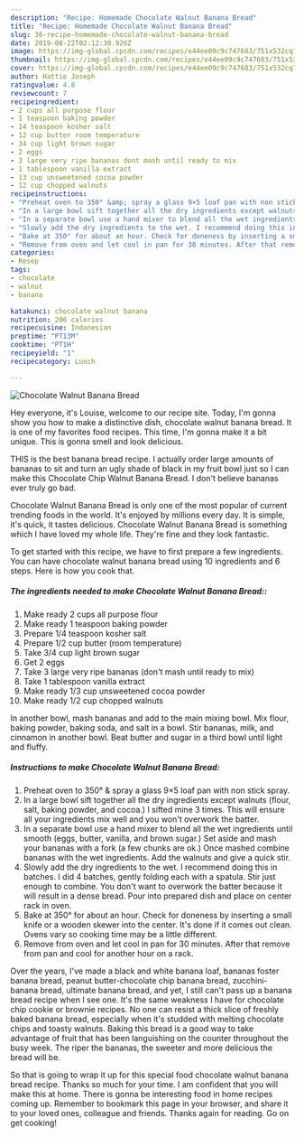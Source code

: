 ```yaml
---
description: "Recipe: Homemade Chocolate Walnut Banana Bread"
title: "Recipe: Homemade Chocolate Walnut Banana Bread"
slug: 36-recipe-homemade-chocolate-walnut-banana-bread
date: 2019-08-22T02:12:30.926Z
image: https://img-global.cpcdn.com/recipes/e44ee09c9c747683/751x532cq70/chocolate-walnut-banana-bread-recipe-main-photo.jpg
thumbnail: https://img-global.cpcdn.com/recipes/e44ee09c9c747683/751x532cq70/chocolate-walnut-banana-bread-recipe-main-photo.jpg
cover: https://img-global.cpcdn.com/recipes/e44ee09c9c747683/751x532cq70/chocolate-walnut-banana-bread-recipe-main-photo.jpg
author: Hattie Joseph
ratingvalue: 4.8
reviewcount: 7
recipeingredient:
- 2 cups all purpose flour
- 1 teaspoon baking powder
- 14 teaspoon kosher salt
- 12 cup butter room temperature
- 34 cup light brown sugar
- 2 eggs
- 3 large very ripe bananas dont mash until ready to mix
- 1 tablespoon vanilla extract
- 13 cup unsweetened cocoa powder
- 12 cup chopped walnuts
recipeinstructions:
- "Preheat oven to 350° &amp; spray a glass 9×5 loaf pan with non stick spray."
- "In a large bowl sift together all the dry ingredients except walnuts (flour, salt, baking powder, and cocoa.) I sifted mine 3 times. This will ensure all your ingredients mix well and you won&#39;t overwork the batter."
- "In a separate bowl use a hand mixer to blend all the wet ingredients until smooth (eggs, butter, vanilla, and brown sugar.) Set aside and mash your bananas with a fork (a few chunks are ok.) Once mashed combine bananas with the wet ingredients. Add the walnuts and give a quick stir."
- "Slowly add the dry ingredients to the wet. I recommend doing this in batches. I did 4 batches, gently folding each with a spatula. Stir just enough to combine. You don&#39;t want to overwork the batter because it will result in a dense bread. Pour into prepared dish and place on center rack in oven."
- "Bake at 350° for about an hour. Check for doneness by inserting a small knife or a wooden skewer into the center. It&#39;s done if it comes out clean. Ovens vary so cooking time may be a little different."
- "Remove from oven and let cool in pan for 30 minutes. After that remove from pan and cool for another hour on a rack."
categories:
- Resep
tags:
- chocolate
- walnut
- banana

katakunci: chocolate walnut banana
nutrition: 206 calories
recipecuisine: Indonesian
preptime: "PT13M"
cooktime: "PT1H"
recipeyield: "1"
recipecategory: Lunch

---
```



![Chocolate Walnut Banana Bread](https://img-global.cpcdn.com/recipes/e44ee09c9c747683/751x532cq70/chocolate-walnut-banana-bread-recipe-main-photo.jpg)

Hey everyone, it's Louise, welcome to our recipe site. Today, I'm gonna show you how to make a distinctive dish, chocolate walnut banana bread. It is one of my favorites food recipes. This time, I'm gonna make it a bit unique. This is gonna smell and look delicious.

THIS is the best banana bread recipe. I actually order large amounts of bananas to sit and turn an ugly shade of black in my fruit bowl just so I can make this Chocolate Chip Walnut Banana Bread. I don&#39;t believe bananas ever truly go bad.

Chocolate Walnut Banana Bread is only one of the most popular of current trending foods in the world. It's enjoyed by millions every day. It is simple, it's quick, it tastes delicious. Chocolate Walnut Banana Bread is something which I have loved my whole life. They're fine and they look fantastic.


To get started with this recipe, we have to first prepare a few ingredients. You can have chocolate walnut banana bread using 10 ingredients and 6 steps. Here is how you cook that.

##### The ingredients needed to make Chocolate Walnut Banana Bread::

1. Make ready 2 cups all purpose flour
1. Make ready 1 teaspoon baking powder
1. Prepare 1/4 teaspoon kosher salt
1. Prepare 1/2 cup butter (room temperature)
1. Take 3/4 cup light brown sugar
1. Get 2 eggs
1. Take 3 large very ripe bananas (don&#39;t mash until ready to mix)
1. Take 1 tablespoon vanilla extract
1. Make ready 1/3 cup unsweetened cocoa powder
1. Make ready 1/2 cup chopped walnuts


In another bowl, mash bananas and add to the main mixing bowl. Mix flour, baking powder, baking soda, and salt in a bowl. Stir bananas, milk, and cinnamon in another bowl. Beat butter and sugar in a third bowl until light and fluffy. 

##### Instructions to make Chocolate Walnut Banana Bread:

1. Preheat oven to 350° &amp; spray a glass 9×5 loaf pan with non stick spray.
1. In a large bowl sift together all the dry ingredients except walnuts (flour, salt, baking powder, and cocoa.) I sifted mine 3 times. This will ensure all your ingredients mix well and you won&#39;t overwork the batter.
1. In a separate bowl use a hand mixer to blend all the wet ingredients until smooth (eggs, butter, vanilla, and brown sugar.) Set aside and mash your bananas with a fork (a few chunks are ok.) Once mashed combine bananas with the wet ingredients. Add the walnuts and give a quick stir.
1. Slowly add the dry ingredients to the wet. I recommend doing this in batches. I did 4 batches, gently folding each with a spatula. Stir just enough to combine. You don&#39;t want to overwork the batter because it will result in a dense bread. Pour into prepared dish and place on center rack in oven.
1. Bake at 350° for about an hour. Check for doneness by inserting a small knife or a wooden skewer into the center. It&#39;s done if it comes out clean. Ovens vary so cooking time may be a little different.
1. Remove from oven and let cool in pan for 30 minutes. After that remove from pan and cool for another hour on a rack.


Over the years, I&#39;ve made a black and white banana loaf, bananas foster banana bread, peanut butter-chocolate chip banana bread, zucchini-banana bread, ultimate banana bread, and yet, I still can&#39;t pass up a banana bread recipe when I see one. It&#39;s the same weakness I have for chocolate chip cookie or brownie recipes. No one can resist a thick slice of freshly baked banana bread, especially when it&#39;s studded with melting chocolate chips and toasty walnuts. Baking this bread is a good way to take advantage of fruit that has been languishing on the counter throughout the busy week. The riper the bananas, the sweeter and more delicious the bread will be. 

So that is going to wrap it up for this special food chocolate walnut banana bread recipe. Thanks so much for your time. I am confident that you will make this at home. There is gonna be interesting food in home recipes coming up. Remember to bookmark this page in your browser, and share it to your loved ones, colleague and friends. Thanks again for reading. Go on get cooking!
